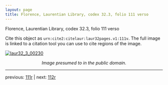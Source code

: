 ```yaml
---
layout: page
title: Florence, Laurentian Library, codex 32.3, folio 111 verso
---
```


Florence, Laurentian Library, codex 32.3, folio 111 verso

Cite this object as `urn:cite2:citelaur:laur32pages.v1:111v`.  The full image is linked to a citation tool you can use to cite regions of the image.

[![laur32_3_00230](http://www.homermultitext.org/iipsrv?IIIF=/project/homer/pyramidal/deepzoom/citelaur/laur32imgs/v1/laur32_3_00230.tif/full/800,/0/default.jpg)](http://www.homermultitext.org/ict2/?urn=urn:cite2:citelaur:laur32imgs.v1:laur32_3_00230) 

<p style="text-align: center; font-style: italic;">Image presumed to in the public domain.</p>

---

previous: [111r](../111r/) | next: [112r](../112r/)